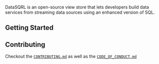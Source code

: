 DataSQRL is an open-source view store that lets developers build data services from streaming data
sources using an enhanced version of SQL.

## Getting Started

## Contributing

Checkout the [`CONTRIBUTING.md`](CONTRIBUTING.md) as well as the [`CODE_OF_CONDUCT.md`](CODE_OF_CONDUCT.md)
